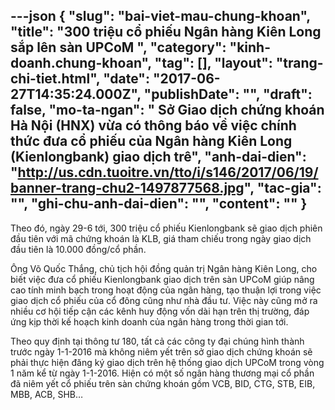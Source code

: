 ---json
{
    "slug": "bai-viet-mau-chung-khoan",
    "title": "300 triệu cổ phiếu Ngân hàng Kiên Long sắp lên sàn UPCoM ",
    "category": "kinh-doanh.chung-khoan",
    "tag": [],
    "layout": "trang-chi-tiet.html",
    "date": "2017-06-27T14:35:24.000Z",
    "publishDate": "",
    "draft": false,
    "mo-ta-ngan": " Sở Giao dịch chứng khoán Hà Nội (HNX) vừa có thông báo về việc chính thức đưa cổ phiếu của Ngân hàng Kiên Long (Kienlongbank) giao dịch trê",
    "anh-dai-dien": "http://us.cdn.tuoitre.vn/tto/i/s146/2017/06/19/banner-trang-chu2-1497877568.jpg",
    "tac-gia": "",
    "ghi-chu-anh-dai-dien": "",
    "__content__": ""
}
---
<p>Theo đ&oacute;, ng&agrave;y 29-6 tới, 300 triệu cổ phiếu Kienlongbank sẽ giao dịch phi&ecirc;n đầu ti&ecirc;n với m&atilde; chứng kho&aacute;n l&agrave; KLB, gi&aacute; tham chiếu trong ng&agrave;y giao dịch đầu ti&ecirc;n l&agrave; 10.000 đồng/cổ phần.</p>

<p>&Ocirc;ng V&otilde; Quốc Thắng, chủ tịch hội đồng quản trị Ng&acirc;n h&agrave;ng Ki&ecirc;n Long, cho biết việc đưa cổ phiếu Kienlongbank giao dịch tr&ecirc;n s&agrave;n UPCoM gi&uacute;p n&acirc;ng cao t&iacute;nh minh bạch trong hoạt động của ng&acirc;n h&agrave;ng, tạo thuận lợi trong việc giao dịch cổ phiếu của cổ đ&ocirc;ng cũng như nh&agrave; đầu tư. Việc n&agrave;y cũng mở ra nhiều cơ hội tiếp cận c&aacute;c k&ecirc;nh huy động vốn d&agrave;i hạn tr&ecirc;n thị trường, đ&aacute;p ứng kịp thời kế hoạch kinh doanh của ng&acirc;n h&agrave;ng trong thời gian tới.</p>

<p>Theo quy định tại th&ocirc;ng tư 180, tất cả c&aacute;c c&ocirc;ng ty đại ch&uacute;ng h&igrave;nh th&agrave;nh trước ng&agrave;y 1-1-2016 m&agrave; kh&ocirc;ng ni&ecirc;m yết tr&ecirc;n sở giao dịch chứng kho&aacute;n sẽ phải thực hiện đăng k&yacute; giao dịch tr&ecirc;n hệ thống giao dịch UPCoM trong v&ograve;ng 1 năm kể từ ng&agrave;y 1-1-2016. Hiện c&oacute; một số ng&acirc;n h&agrave;ng thương mại cổ phần đ&atilde; ni&ecirc;m yết cổ phiếu tr&ecirc;n s&agrave;n chứng kho&aacute;n gồm&nbsp;VCB, BID, CTG, STB, EIB, MBB, ACB, SHB&hellip;</p>
